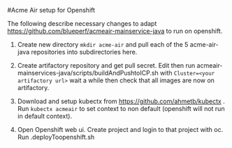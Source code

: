 #Acme Air setup for Openshift

The following describe necessary changes to adapt https://github.com/blueperf/acmeair-mainservice-java to run on openshift.

1. Create new directory `mkdir acme-air` and pull each of the 5 acme-air-java repositories into subdirectories here.

2. Create artifactory repository and get pull secret. Edit then run acmeair-mainservices-java/scripts/buildAndPushtoICP.sh with `Cluster=<your artifactory url>` wait a while then check that all images are now on artifactory.

3. Download and setup kubectx from https://github.com/ahmetb/kubectx . Run `kubectx acmeair` to set context to non default (openshift will not run in default context).
3. Open Openshift web ui. Create project and login to that project with oc. Run .deployToopenshift.sh 
